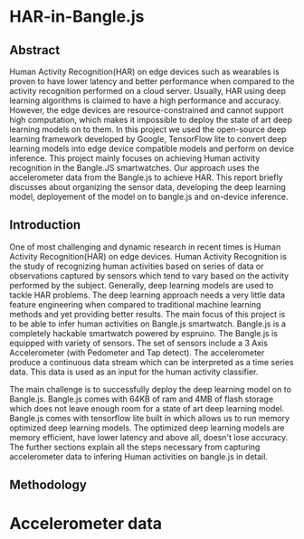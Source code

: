 # HAR-in-Bangle.js

## Abstract
Human Activity Recognition(HAR) on edge devices such as wearables is proven to have lower latency and better performance when compared to the activity recognition performed on a cloud server. Usually, HAR using deep learning algorithms is claimed to have a high performance and accuracy. However, the edge devices are resource-constrained and cannot support high computation, which makes it impossible to deploy the state of art deep learning models on to them. In this project we used the open-source deep learning framework developed by Google, TensorFlow lite to convert deep learning models into edge device compatible models and perform on device inference. This project mainly focuses on achieving Human activity recognition in the Bangle.JS smartwatches. Our approach uses the accelerometer data from the Bangle.js to achieve HAR. This report briefly discusses about organizing the sensor data, developing the deep learning model, deployement of the model on to bangle.js and on-device inference.

## Introduction
One of most challenging and dynamic research in recent times is Human Activity Recognition(HAR) on edge devices. Human Activity Recognition is the study of recognizing human activities based on series of data or observations captured by sensors which tend to vary based on the activity performed by the subject. Generally, deep learning models are used to tackle HAR problems. The deep learning approach needs a very little data feature engineering when compared to traditional machine learning methods and yet providing better results. The main focus of this project is to be able to infer human activities on Bangle.js smartwatch. Bangle.js is a completely hackable smartwatch powered by espruino. The Bangle.js is equipped with variety of sensors. The set of sensors include a 3 Axis Accelerometer (with Pedometer and Tap detect). The accelerometer produce a continuous data stream which can be interpreted as a time series data. This data is used as an input for the human activity classifier. 

The main challenge is to successfully deploy the deep learning model on to Bangle.js. Bangle.js comes with 64KB of ram and 4MB of flash storage which does not leave enough room for a state of art deep learning model. Bangle.js comes with tensorflow lite built in which allows us to run memory optimized deep learning models. The optimized deep learning models are memory efficient, have lower latency and above all, doesn't lose accuracy. The further sections explain all the steps necessary from capturing accelerometer data to infering Human activities on bangle.js in detail.

## Methodology

# Accelerometer data

